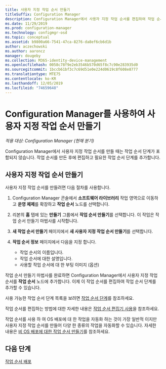 ```yaml
---
title: 사용자 지정 작업 순서 만들기
titleSuffix: Configuration Manager
description: Configuration Manager에서 사용자 지정 작업 순서를 편집하여 작업 순서에 단계를 추가합니다.
ms.date: 11/29/2019
ms.prod: configuration-manager
ms.technology: configmgr-osd
ms.topic: conceptual
ms.assetid: b9800a66-7541-47ca-8276-da8ef6cb6d1b
author: aczechowski
ms.author: aaroncz
manager: dougeby
ms.collection: M365-identity-device-management
ms.openlocfilehash: 0058c78f9e2eb3546b570d65f8c7c90e283935d0
ms.sourcegitcommit: 1bccb61bf3c7c69d51e0e224d0619c8f608e8777
ms.translationtype: MTE75
ms.contentlocale: ko-KR
ms.lasthandoff: 12/05/2019
ms.locfileid: "74659648"
---
```

# <a name="create-a-custom-task-sequence-with-configuration-manager"></a>Configuration Manager를 사용하여 사용자 지정 작업 순서 만들기

*적용 대상: Configuration Manager (현재 분기)*

Configuration Manager에서 사용자 지정 작업 순서를 만들 때는 작업 순서 단계가 포함되지 않습니다. 작업 순서를 만든 후에 편집하고 필요한 작업 순서 단계를 추가합니다.  

## <a name="BKMK_CustomTS"></a> 사용자 지정 작업 순서 만들기

사용자 지정 작업 순서를 만들려면 다음 절차를 사용합니다.

1. Configuration Manager 콘솔에서 **소프트웨어 라이브러리** 작업 영역으로 이동하고 **운영 체제**를 확장하고 **작업 순서** 노드를 선택합니다.  

1. 리본의 **홈** 탭에 있는 **만들기** 그룹에서 **작업 순서 만들기**를 선택합니다. 이 작업은 작업 순서 만들기 마법사를 시작합니다.  

1. **새 작업 순서 만들기** 페이지에서 **새 사용자 지정 작업 순서 만들기**를 선택합니다.  

1. **작업 순서 정보** 페이지에서 다음을 지정 합니다.

    - 작업 순서의 이름입니다.
    - 작업 순서에 대한 설명입니다.
    - 사용할 작업 순서에 대 한 부팅 이미지 (옵션)

작업 순서 만들기 마법사를 완료하면 Configuration Manager에서 사용자 지정 작업 순서를 **작업 순서** 노드에 추가합니다. 이제 이 작업 순서를 편집하여 작업 순서 단계를 추가할 수 있습니다.  

사용 가능한 작업 순서 단계 목록을 보려면 [작업 순서 단계](/sccm/osd/understand/task-sequence-steps)를 참조하세요.  

작업 순서를 편집하는 방법에 대한 자세한 내용은 [작업 순서 편집기 사용](/sccm/osd/understand/task-sequence-editor)을 참조하세요.  

작업 순서를 사용 하 여 OS 배포에 대 한 작업을 자동화 하는 것이 가장 일반적 이지만 사용자 지정 작업 순서를 만들어 다양 한 종류의 작업을 자동화할 수 있습니다. 자세한 내용은 [비 OS 배포에 대한 작업 순서 만들기](/sccm/osd/deploy-use/create-a-task-sequence-for-non-operating-system-deployments)를 참조하세요.  

## <a name="next-steps"></a>다음 단계

[작업 순서 배포](/sccm/osd/deploy-use/deploy-a-task-sequence)
